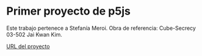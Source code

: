 # Primer proyecto de p5js 

Este trabajo pertenece a Stefanía Meroi. 
Obra de referencia: Cube-Secrecy 03-502 Jai Kwan Kim.

[URL del proyecto](https://editor.p5js.org/sny/sketches/14ij2oR9f)
